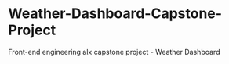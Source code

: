 # Weather-Dashboard-Capstone-Project
Front-end engineering alx capstone project - Weather Dashboard
